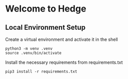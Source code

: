 # Welcome to Hedge

## Local Environment Setup

Create a virtual environment and activate it in the shell
```
python3 -m venv .venv
source .venv/bin/activate
```

Install the necessary requirements from requirements.txt
```
pip3 install -r requirements.txt
```
